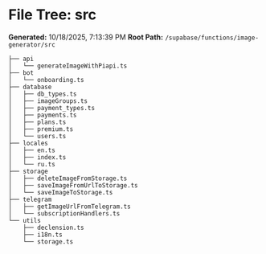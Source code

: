 # File Tree: src

**Generated:** 10/18/2025, 7:13:39 PM
**Root Path:** `/supabase/functions/image-generator/src`

```/supabase/functions/image-generator/src/
├── api
│   └── generateImageWithPiapi.ts
├── bot
│   └── onboarding.ts
├── database
│   ├── db_types.ts
│   ├── imageGroups.ts
│   ├── payment_types.ts
│   ├── payments.ts
│   ├── plans.ts
│   ├── premium.ts
│   └── users.ts
├── locales
│   ├── en.ts
│   ├── index.ts
│   └── ru.ts
├── storage
│   ├── deleteImageFromStorage.ts
│   ├── saveImageFromUrlToStorage.ts
│   └── saveImageToStorage.ts
├── telegram
│   ├── getImageUrlFromTelegram.ts
│   └── subscriptionHandlers.ts
└── utils
    ├── declension.ts
    ├── i18n.ts
    └── storage.ts
```
